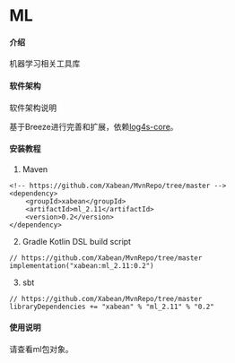 # ML

#### 介绍
机器学习相关工具库

#### 软件架构
软件架构说明

基于Breeze进行完善和扩展，依赖[log4s-core](https://github.com/Xabean/MvnRepo/tree/master/xabean/log4s-core_2.11)。

#### 安装教程

1. Maven
```
<!-- https://github.com/Xabean/MvnRepo/tree/master -->
<dependency>
    <groupId>xabean</groupId>
    <artifactId>ml_2.11</artifactId>
    <version>0.2</version>
</dependency>
```
2. Gradle Kotlin DSL build script
```
// https://github.com/Xabean/MvnRepo/tree/master
implementation("xabean:ml_2.11:0.2")
```
3. sbt
```
// https://github.com/Xabean/MvnRepo/tree/master
libraryDependencies += "xabean" % "ml_2.11" % "0.2"
```

#### 使用说明

请查看ml包对象。
